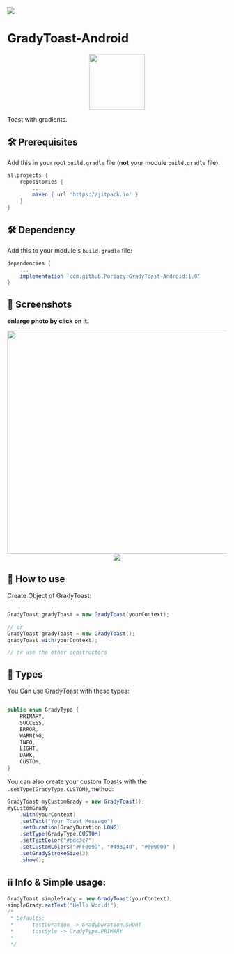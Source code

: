 [![](https://jitpack.io/v/Poriazy/GradyToast-Android.svg)](https://jitpack.io/#Poriazy/GradyToast-Android)

# GradyToast-Android

<div align="center">
	<img src="https://poriazed.com/grady-toast/logo.png" width="128">
</div>

Toast with gradients.

## 🛠 Prerequisites

Add this in your root `build.gradle` file (**not** your module `build.gradle` file):

```gradle
allprojects {
	repositories {
		...
		maven { url 'https://jitpack.io' }
	}
}
```

## 🛠 Dependency

Add this to your module's `build.gradle` file:

```gradle
dependencies {
	...
	implementation 'com.github.Poriazy:GradyToast-Android:1.0'
}
```


## 📱 Screenshots

**enlarge photo by click on it.**

<div align="center">
	<img src="https://poriazed.com/grady-toast/grady.jpg" width="512">
	<br>
	<img src="https://poriazed.com/grady-toast/collage.jpg">
</div>


## 🤔 How to use

Create Object of GradyToast:
```java

GradyToast gradyToast = new GradyToast(yourContext);

// or
GradyToast gradyToast = new GradyToast();
gradyToast.with(yourContext);

// or use the other constructors

```


## 🎨 Types

You Can use GradyToast with these types:


``` java

public enum GradyType {
    PRIMARY,
    SUCCESS,
    ERROR,
    WARNING,
    INFO,
    LIGHT,
    DARK,
    CUSTOM,
}

```

You can also create your custom Toasts with the `.setType(GradyType.CUSTOM)`,method:

``` java
GradyToast myCustomGrady = new GradyToast();
myCustomGrady
	.with(yourContext)
	.setText("Your Toast Message")
	.setDuration(GradyDuration.LONG)
	.setType(GradyType.CUSTOM)
	.setTextColor("#bdc3c7")
	.setCustomColors("#FF0099", "#493240", "#000000" )
	.setGradyStrokeSize(3)
	.show();
```

## ℹℹ Info & Simple usage:

``` java
GradyToast simpleGrady = new GradyToast(yourContext);
simpleGrady.setText("Hello World!");
/*
 * Defaults:
 *		tostDuration -> GradyDuration.SHORT 
 *		tostSyle -> GradyType.PRIMARY
 *
 */
```
